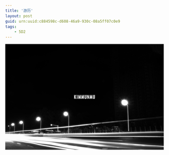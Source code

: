 ```yaml
---
title: '游历'
layout: post
guid: urn:uuid:c884598c-d608-46a9-930c-08a5ff07c0e9
tags:
    - 5D2
---
```


![Sunrise](/media/files/2017/6-10/street.jpg)
